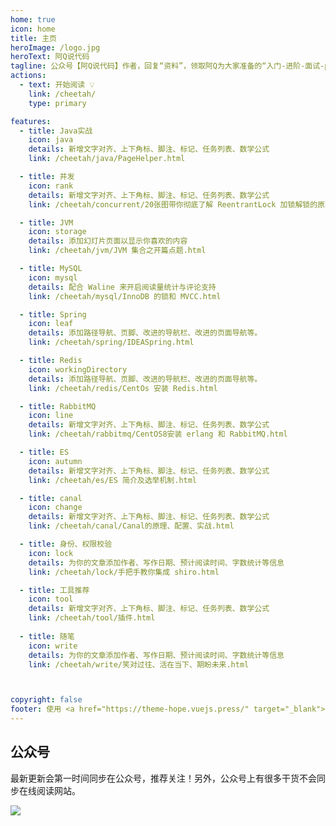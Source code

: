 ```yaml
---
home: true
icon: home
title: 主页
heroImage: /logo.jpg
heroText: 阿Q说代码
tagline: 公众号【阿Q说代码】作者，回复“资料”，领取阿Q为大家准备的“入门-进阶-面试-pdf”大礼包
actions:
  - text: 开始阅读 💡
    link: /cheetah/
    type: primary

features:
  - title: Java实战
    icon: java
    details: 新增文字对齐、上下角标、脚注、标记、任务列表、数学公式
    link: /cheetah/java/PageHelper.html

  - title: 并发
    icon: rank
    details: 新增文字对齐、上下角标、脚注、标记、任务列表、数学公式
    link: /cheetah/concurrent/20张图带你彻底了解 ReentrantLock 加锁解锁的原理.html

  - title: JVM
    icon: storage
    details: 添加幻灯片页面以显示你喜欢的内容
    link: /cheetah/jvm/JVM 集合之开篇点题.html

  - title: MySQL
    icon: mysql
    details: 配合 Waline 来开启阅读量统计与评论支持
    link: /cheetah/mysql/InnoDB 的锁和 MVCC.html

  - title: Spring
    icon: leaf
    details: 添加路径导航、页脚、改进的导航栏、改进的页面导航等。
    link: /cheetah/spring/IDEASpring.html

  - title: Redis
    icon: workingDirectory
    details: 添加路径导航、页脚、改进的导航栏、改进的页面导航等。
    link: /cheetah/redis/CentOs 安装 Redis.html

  - title: RabbitMQ
    icon: line
    details: 新增文字对齐、上下角标、脚注、标记、任务列表、数学公式
    link: /cheetah/rabbitmq/CentOS8安装 erlang 和 RabbitMQ.html

  - title: ES
    icon: autumn
    details: 新增文字对齐、上下角标、脚注、标记、任务列表、数学公式
    link: /cheetah/es/ES 简介及选举机制.html

  - title: canal
    icon: change
    details: 新增文字对齐、上下角标、脚注、标记、任务列表、数学公式
    link: /cheetah/canal/Canal的原理、配置、实战.html

  - title: 身份、权限校验
    icon: lock
    details: 为你的文章添加作者、写作日期、预计阅读时间、字数统计等信息
    link: /cheetah/lock/手把手教你集成 shiro.html

  - title: 工具推荐
    icon: tool
    details: 新增文字对齐、上下角标、脚注、标记、任务列表、数学公式
    link: /cheetah/tool/插件.html
 
  - title: 随笔
    icon: write
    details: 为你的文章添加作者、写作日期、预计阅读时间、字数统计等信息
    link: /cheetah/write/笑对过往、活在当下、期盼未来.html



copyright: false
footer: 使用 <a href="https://theme-hope.vuejs.press/" target="_blank">VuePress Theme Hope</a> 主题 | MIT 协议, 版权所有 © 2019-阿Q Mr.Cheetah
---
```


## 公众号

最新更新会第一时间同步在公众号，推荐关注！另外，公众号上有很多干货不会同步在线阅读网站。

![](https://p3-juejin.byteimg.com/tos-cn-i-k3u1fbpfcp/18845bc1f4c84830a2f7505775ebbcc1~tplv-k3u1fbpfcp-zoom-1.image)




